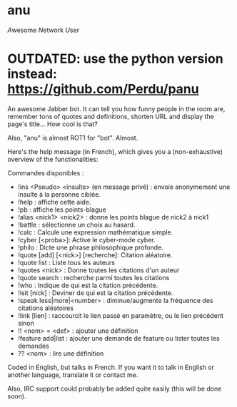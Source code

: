 # anu
*A*wesome *N*etwork *U*ser

# OUTDATED: use the python version instead: https://github.com/Perdu/panu

An awesome Jabber bot. It can tell you how funny people in the room are, remember tons of quotes and definitions, shorten URL and display the page's title... How cool is that?

Also, "anu" is almost ROT1 for "bot". Almost.


Here's the help message (in French), which gives you a (non-exhaustive) overview of the functionalities:

Commandes disponibles :                                                                            
- !ins \<Pseudo\> \<insulte\> (en message privé) : envoie anonymement une insulte à la personne ciblée.
- !help : affiche cette aide.
- !pb : affiche les points-blague
- !alias \<nick1\> \<nick2\> : donne les points blague de nick2 à nick1
- !battle : sélectionne un choix au hasard.
- !calc : Calcule une expression mathématique simple.
- !cyber [\<proba\>]: Active le cyber-mode cyber.
- !philo : Dicte une phrase philosophique profonde.
- !quote [add] [\<nick\>] [recherche]: Citation aléatoire.
- !quote list : Liste tous les auteurs
- !quotes \<nick\> : Donne toutes les citations d'un auteur
- !quote search <recherche> : recherche parmi toutes les citations
- !who : Indique de qui est la citation précédente.
- !isit [nick] : Deviner de qui est la citation précédente.
- !speak less|more|\<number\> : diminue/augmente la fréquence des citations aléatoires
- !link [lien] : raccourcit le lien passé en paramètre, ou le lien précédent sinon
- !! \<nom\> = \<def\> : ajouter une définition
- !feature add|list : ajouter une demande de feature ou lister toutes les demandes
- ?? \<nom\> : lire une définition

Coded in English, but talks in French. If you want it to talk in English or another language, translate it or contact me.

Also, IRC support could probably be added quite easily (this will be done soon).
